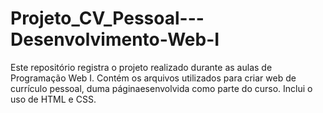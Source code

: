 # Projeto_CV_Pessoal---Desenvolvimento-Web-I
Este repositório registra o projeto realizado durante as aulas de Programação Web I. Contém os arquivos utilizados para criar  web de currículo pessoal, duma páginaesenvolvida como parte do curso. Inclui o uso de HTML e CSS.
